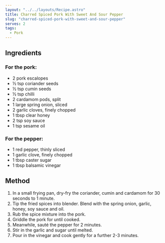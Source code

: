 ```yaml
---
layout: "../../layouts/Recipe.astro"
title: Charred Spiced Pork With Sweet And Sour Pepper
slug: "charred-spiced-pork-with-sweet-and-sour-pepper"
serves: 2
tags:
  - Pork
---
```


## Ingredients


### For the pork:

- 2 pork escalopes
- ½ tsp coriander seeds
- ½ tsp cumin seeds
- ½ tsp chilli
- 2 cardamom pods, split
- 1 large spring onion, sliced
- 2 garlic cloves, finely chopped
- 1 tbsp clear honey
- 2 tsp soy sauce
- 1 tsp sesame oil

### For the pepper:

- 1 red pepper, thinly sliced
- 1 garlic clove, finely chopped
- 1 tbsp caster sugar
- 1 tbsp balsamic vinegar

## Method

1. In a small frying pan, dry-fry the coriander, cumin and cardamom for 30 seconds to 1 minute.
1. Tip the fried spices into blender. Blend with the spring onion, garlic, honey, soy sauce and oil.
1. Rub the spice mixture into the pork.
1. Griddle the pork for until cooked. 
1. Meanwhile, sauté the pepper for 2 minutes.
1. Stir in the garlic and sugar until melted.
1. Pour in the vinegar and cook gently for a further 2-3 minutes.